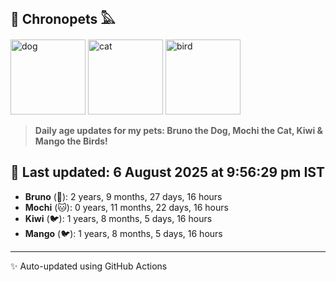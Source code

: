 ## 🐾 Chronopets 𓅓

<img src="https://media.giphy.com/media/3oriO0OEd9QIDdllqo/giphy.gif" width="120" height="120" alt="dog"> <img src="https://media.giphy.com/media/OmK8lulOMQ9XO/giphy.gif" width="120" height="120" alt="cat"> <img src="https://media.giphy.com/media/1dMNq7sH2v5i/giphy.gif" width="120" height="120" alt="bird"> 

> **Daily age updates for my pets: Bruno the Dog, Mochi the Cat, Kiwi & Mango the Birds!**

## 📅 Last updated: 6 August 2025 at 9:56:29 pm IST

- **Bruno** (🐶): 2 years, 9 months, 27 days, 16 hours
- **Mochi** (🐱): 0 years, 11 months, 22 days, 16 hours
- **Kiwi** (🐦): 1 years, 8 months, 5 days, 16 hours
- **Mango** (🐦): 1 years, 8 months, 5 days, 16 hours

---
✨ Auto-updated using GitHub Actions
